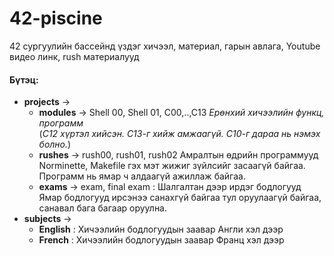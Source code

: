# 42-piscine
42 сургуулийн бассейнд үздэг хичээл, материал, гарын авлага, Youtube видео линк, rush материалууд

#### Бүтэц:
                
+ **projects** ->
    + **modules** -> Shell 00, Shell 01, C00,..,C13 *Ерөнхий хичээлийн функц, программ*\
     (*C12 хүртэл хийсэн. С13-г хийж амжаагүй. С10-г дараа нь нэмэх болно.*)
    + **rushes** -> rush00, rush01, rush02
    Амралтын өдрийн программууд\
    Norminette, Makefile гэх мэт жижиг зүйлсийг засаагүй байгаа.\
    Программ нь ямар ч алдаагүй ажиллаж байгаа.
    + **exams** -> exam, final exam : Шалгалтан дээр ирдэг бодлогууд\
    Ямар бодлогууд ирсэнээ санахгүй байгаа тул оруулаагүй байгаа, санавал бага багаар оруулна.
+ **subjects** ->
    + **English** : Хичээлийн бодлогуудын заавар Англи хэл дээр
    + **French** : Хичээлийн бодлогуудын заавар Франц хэл дээр
